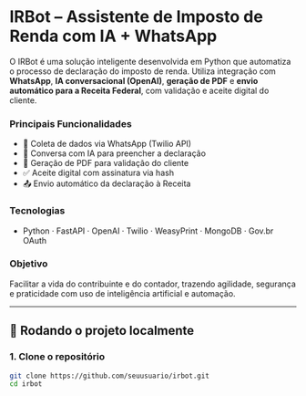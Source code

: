 # IRBot – Assistente de Imposto de Renda com IA + WhatsApp

O IRBot é uma solução inteligente desenvolvida em Python que automatiza o processo de declaração do imposto de renda. Utiliza integração com **WhatsApp**, **IA conversacional (OpenAI)**, **geração de PDF** e **envio automático para a Receita Federal**, com validação e aceite digital do cliente.

### Principais Funcionalidades
- 📲 Coleta de dados via WhatsApp (Twilio API)
- 🤖 Conversa com IA para preencher a declaração
- 📄 Geração de PDF para validação do cliente
- ✅ Aceite digital com assinatura via hash
- 📤 Envio automático da declaração à Receita

### Tecnologias
- Python · FastAPI · OpenAI · Twilio · WeasyPrint · MongoDB · Gov.br OAuth

### Objetivo
Facilitar a vida do contribuinte e do contador, trazendo agilidade, segurança e praticidade com uso de inteligência artificial e automação.

---

## 🚀 Rodando o projeto localmente

### 1. Clone o repositório
```bash
git clone https://github.com/seuusuario/irbot.git
cd irbot
